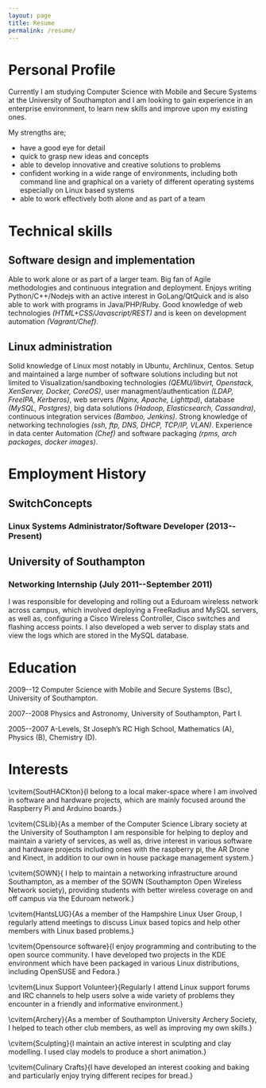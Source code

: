 ```yaml
---
layout: page
title: Resume
permalink: /resume/
---
```


Personal Profile
================

Currently I am studying Computer Science with Mobile and Secure Systems at the University of
Southampton and I am looking to gain experience in an enterprise environment, to learn new skills
and improve upon my existing ones.

My strengths are;

- have a good eye for detail
- quick to grasp new ideas and concepts
- able to develop innovative and creative solutions to problems
- confident working in a wide range of environments, including both
  command line and graphical on a variety of different operating
  systems especially on Linux based systems
- able to work effectively both alone and as part of a team

Technical skills
================

## Software design and implementation

Able to work alone or as part of a larger team. Big fan of Agile methodologies and continuous
integration and deployment. Enjoys writing Python/C++/Nodejs with an active interest in
GoLang/QtQuick and is also able to work with programs in Java/PHP/Ruby. Good knowledge of web
technologies _(HTML+CSS/Javascript/REST)_ and is keen on development automation _(Vagrant/Chef)_.

## Linux administration

Solid knowledge of Linux most notably in Ubuntu, Archlinux, Centos. Setup and maintained a large
number of software solutions including but not limited to Visualization/sandboxing technologies
_(QEMU/libvirt, Openstack, XenServer, Docker, CoreOS)_, user managment/authentication _(LDAP,
FreeIPA, Kerberos)_, web servers _(Nginx, Apache, Lighttpd)_, database _(MySQL, Postgres)_, big data
solutions _(Hadoop, Elasticsearch, Cassandra)_, continuous integration services _(Bamboo, Jenkins)_.
Strong knowledge of networking technologies _(ssh, ftp, DNS, DHCP, TCP/IP, VLAN)_. Experience in
data center Automation _(Chef)_ and software packaging _(rpms, arch packages, docker images)_.

Employment History
==================

## SwitchConcepts

### Linux Systems Administrator/Software Developer (2013--Present)

## University of Southampton

### Networking Internship (July 2011--September 2011)

I was responsible for developing and rolling out a Eduroam wireless network across campus, which
involved deploying a FreeRadius and MySQL servers, as well as, configuring a Cisco Wireless
Controller, Cisco switches and flashing access points. I also developed a web server to display
stats and view the logs which are stored in the MySQL database.

Education
=========

2009--12
Computer Science with Mobile and Secure Systems (Bsc),
University of Southampton.

2007--2008
Physics and Astronomy,
University of Southampton, Part I.

2005--2007
A-Levels,
St Joseph’s RC High School, Mathematics (A), Physics (B), Chemistry (D).

Interests
=========

\cvitem{SoutHACKton}{I belong to a local maker-space where I am involved in
software and hardware projects, which are mainly focused around the Raspberry
Pi and Arduino boards.}

\cvitem{CSLib}{As a member of the Computer Science Library society at the
University of Southampton I am responsible for helping to deploy and maintain a
variety of services, as well as, drive interest in various software and
hardware projects including ones with the raspberry pi, the AR Drone and
Kinect, in addition to our own in house package management system.}

\cvitem{SOWN}{ I help to maintain a networking infrastructure around
Southampton, as a member of the SOWN (Southampton Open Wireless Network
society), providing students with better wireless coverage on and off campus
via the Eduroam network.}

\cvitem{HantsLUG}{As a member of the Hampshire Linux User Group, I regularly
attend meetings to discuss Linux based topics and help other members with Linux
based problems.}

\cvitem{Opensource software}{I enjoy programming and contributing to the open
source community. I have developed two projects in the KDE environment which
have been packaged in various Linux distributions, including OpenSUSE and
Fedora.}

\cvitem{Linux Support Volunteer}{Regularly I attend Linux support forums and IRC
channels to help users solve a wide variety of problems they encounter in a
friendly and informative environment.}

\cvitem{Archery}{As a member of Southampton University Archery Society, I
helped to teach other club members, as well as improving my own skills.}

\cvitem{Sculpting}{I maintain an active interest in sculpting and clay
modelling. I used clay models to produce a short animation.}

\cvitem{Culinary Crafts}{I have developed an interest cooking and baking and
particularly enjoy trying different recipes for bread.}
